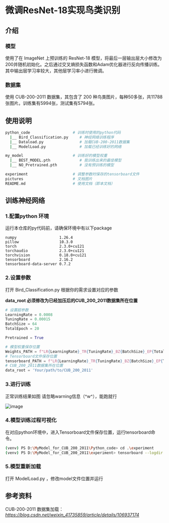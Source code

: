 # 微调ResNet-18实现鸟类识别

## 介绍

### 模型

使用了在 ImageNet 上预训练的 ResNet-18 模型，将最后一层输出层大小修改为 200并随机初始化。之后通过交叉熵损失函数和Adam优化器进行反向传播训练。其中输出层学习率较大，其他层学习率小进行微调。

### 数据集

使用 CUB-200-2011 数据集，其包含了 200 种鸟类图片，每种50多张，共11788张图片。训练集有5994张，测试集有5794张。

## 使用说明

```bash
python_code                   # 训练时使用的python代码
  |__ Bird_Classification.py     # 神经网络训练程序
  |__ Dataload.py                # 加载CUB-200-2011数据集
  |__ ModelLoad.py               # 加载已经训练好的网络

my_model                      # 训练好的模型权重
  |__ BEST_MODEL.pth             # 我训练出来的最佳模型
  |__ NO_Pretrained.pth          # 没有预训练的模型

experiment                    # 调整参数时保存的tensorboard文件
pictures                      # 文档图片
README.md                     # 使用文档（即本文档）
```

## 训练神经网络

### 1.配置python 环境

运行本仓库的py代码前，请确保环境中有以下package

```
numpy                   1.26.4
pillow                  10.3.0
torch                   2.3.0+cu121
torchaudio              2.3.0+cu121
torchvision             0.18.0+cu121
tensorboard             2.16.2
tensorboard-data-server 0.7.2
```

### 2.设置参数

打开 Bird_Classification.py 根据你的需求设置对应的参数

**data_root 必须修改为已经加压后的CUB_200_2011数据集所在位置**

```py
# 设置超参数
LearningRate = 0.0008
TuningRate = 0.00015
BatchSize = 64
TotalEpoch = 20

Pretrained = True

# 模型权重保存位置
Weights_PATH = f"LR{LearningRate}_TR{TuningRate}_BZ{BatchSize}_EP{TotalEpoch}.pth"
# Tensorboard文件保存位置
tensorboard_PATH = f"LR{LearningRate}_TR{TuningRate}_BZ{BatchSize}_EP{TotalEpoch}"
# CUB_200_2011数据集所在位置
data_root = 'Your/path/to/CUB_200_2011'
```

### 3.进行训练

正常训练结果如图
请忽略warning信息（\^w\^），能跑就行

![image](https://github.com/HCyong2/MyModel_for_CUB_200_2011/blob/master/MyModel_for_CUB_200_2011/pictures/test01.png)

### 4.模型训练过程可视化

在对应python环境中，进入Tensorboard文件保存位置，运行tensorboard命令。

```bash
(venv) PS D:\MyModel_for_CUB_200_2011\Python_code> cd .\experiment
(venv) PS D:\MyModel_for_CUB_200_2011\experiment> tensorboard --logdir LR0.001_EP10_BZ32
```

### 5.模型重新加载

打开 ModelLoad.py ，修改model文件位置并运行



## 参考资料

CUB-200-2011 数据集加载：
*https://blog.csdn.net/weixin_41735859/article/details/106937174*
